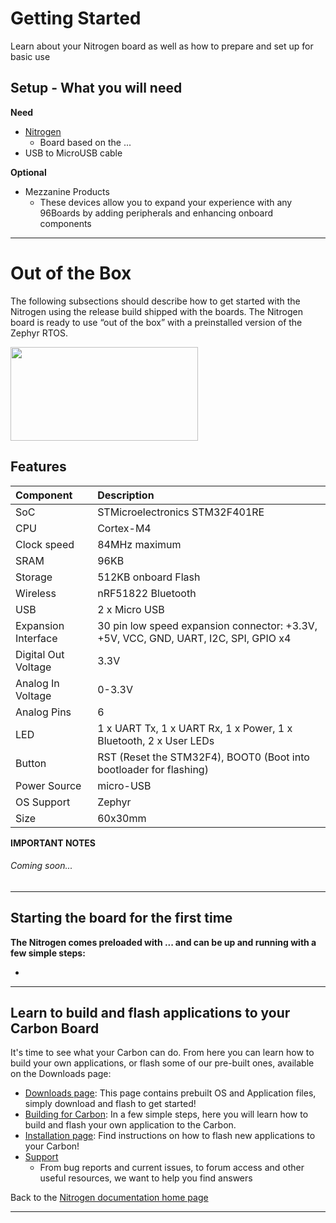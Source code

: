 # Getting Started

Learn about your Nitrogen board as well as how to prepare and set up for basic use

## Setup - What you will need

**Need**
- [Nitrogen](http://www.96boards.org/product/nitrogen/)
   - Board based on the ...
- USB to MicroUSB cable

**Optional**
- Mezzanine Products
   - These devices allow you to expand your experience with any 96Boards by adding peripherals and enhancing onboard components

***

# Out of the Box

The following subsections should describe how to get started with the Nitrogen using the release build shipped with the boards. The Nitrogen board is ready to use “out of the box” with a preinstalled version of the Zephyr RTOS.

<img src="https://github.com/sdrobertw/documentation/blob/master/IoTEdition/nitrogen/additional-docs/images/images-board/nitrogen-front-sd.png?raw=true" data-canonical-src="https://github.com/sdrobertw/documentation/blob/master/IoTEdition/nitrogen/additional-docs/images/images-board/nitrogen-front-sd.png?raw=true" width="300" height="150" />

## Features

|   Component          |   Description                                                                                    |
|:---------------------|:-------------------------------------------------------------------------------------------------|
|  SoC                 | STMicroelectronics STM32F401RE                                                                   |
|  CPU                 | Cortex-M4                                                                                        |
|  Clock speed         | 84MHz maximum                                                                                    |
|  SRAM                | 96KB                                                                                             |
|  Storage             | 512KB onboard Flash                                                                              |
|  Wireless            | nRF51822 Bluetooth                                                                               |
|  USB                 | 2 x Micro USB                                                                                    |
|  Expansion Interface | 30 pin low speed expansion connector: +3.3V, +5V, VCC, GND, UART, I2C, SPI, GPIO x4              |
|  Digital Out Voltage | 3.3V                                                                                             |
|  Analog In Voltage   | 0-3.3V                                                                                           |
|  Analog Pins         | 6                                                                                                |
|  LED                 | 1 x UART Tx, 1 x UART Rx, 1 x Power, 1 x Bluetooth, 2 x User LEDs                                |
|  Button              | RST (Reset the STM32F4), BOOT0 (Boot into bootloader for flashing)                               |
|  Power Source        | micro-USB                                                                                        |
|  OS Support          | Zephyr                                                                                           |
|  Size                | 60x30mm                                                                                          |

**IMPORTANT NOTES**

###### Coming soon...

***

## Starting the board for the first time

**The Nitrogen comes preloaded with ... and can be up and running with a few simple steps:**

- 

***

## Learn to build and flash applications to your Carbon Board

It's time to see what your Carbon can do. From here you can learn how to build your own applications, or flash some of our pre-built ones, available on the Downloads page:

- [Downloads page](../downloads/README.md): This page contains prebuilt OS and Application files, simply download and flash to get started!
- [Building for Carbon](../build/README.md): In a few simple steps, here you will learn how to build and flash your own application to the Carbon.
- [Installation page](../installation/README.md): Find instructions on how to flash new applications to your Carbon!
- [Support](../support/README.md)
   - From bug reports and current issues, to forum access and other useful resources, we want to help you find answers

Back to the [Nitrogen documentation home page](../README.md)
   
***   
